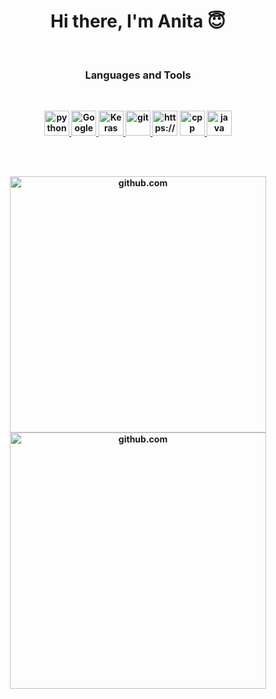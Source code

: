 <p>
<h1 align="center"><b>Hi there, I'm Anita 😇</h1>
</p>



<br />
<p>
<h3 align="center"> Languages and Tools</h3>
</p>
<br />
<p align="center">
  <a href="https://www.python.org/" target="_blank"> <img
      src="https://raw.githubusercontent.com/jmnote/z-icons/master/svg/python.svg" alt="python" width="40"
      height="40" /> </a>
  <a href="https://colab.research.google.com " target="_blank"> <img
      src="https://upload.wikimedia.org/wikipedia/commons/d/d0/Google_Colaboratory_SVG_Logo.svg"
      alt="Google Colaboratory" width="40" height="40" /> </a>
  <a href="https://keras.io/" target="_blank"> <img
      src="https://upload.wikimedia.org/wikipedia/commons/a/ae/Keras_logo.svg" alt="Keras" width="40" height="40" />
  </a>
  <a href="https://www.github.com" target="_blank"> <img
      src="https://raw.githubusercontent.com/jmnote/z-icons/master/svg/git.svg" alt="git" width="40" height="40" /> </a>
  <img alt="https://www.github.com" width="40px"
    src="https://docs.google.com/uc?export=download&id=1fkb6h66GdyddiOlDGXZecngQQoFs9yV0" />
  <a href="https://cppreference.com/" target="_blank"> <img
      src="https://raw.githubusercontent.com/jmnote/z-icons/master/svg/cpp.svg" alt="cpp" width="40" height="40" /> </a>
  <a href="https://www.java.com/" target="_blank"> <img
      src="https://raw.githubusercontent.com/jmnote/z-icons/master/svg/java.svg" alt="java" width="40" height="40" />
  </a>
</p>
<br />





<br />
<p align="center">
  
  
  <picture>
  <source media="(prefers-color-scheme: dark)" srcset="https://github-readme-stats.vercel.app/api?username=AnitaKamani&theme=radical&show_icons=true" width="410" >
  <img alt="github.com" src="https://github-readme-stats.vercel.app/api?username=AnitaKamani&theme=swift&show_icons=true" width="410" >
</picture>
  
    
  <picture>
  <source media="(prefers-color-scheme: dark)" srcset="https://github-readme-stats.vercel.app/api/top-langs/?username=AnitaKamani&layout=compact&theme=radical" width="410" >
  <img alt="github.com" src="https://github-readme-stats.vercel.app/api/top-langs/?username=AnitaKamani&layout=compact&theme=swift" width="410" >
</picture>
  
 
</p>


